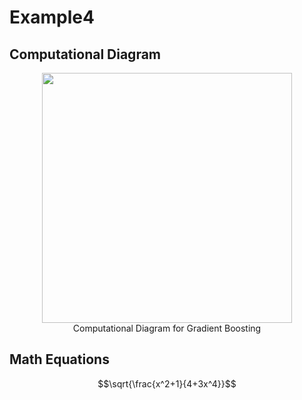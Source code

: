 # Example4

## Computational Diagram

<figure>
<center>
<img src='https://drive.google.com/uc?id=12sneA3vG0ES1OQBuznMtkPz91DGhDDGP'width='400px'/>
<figcaption>Computational Diagram for Gradient Boosting</figcaption></center>
</figure>

## Math Equations

$$\sqrt{\frac{x^2+1}{4+3x^4}}$$
